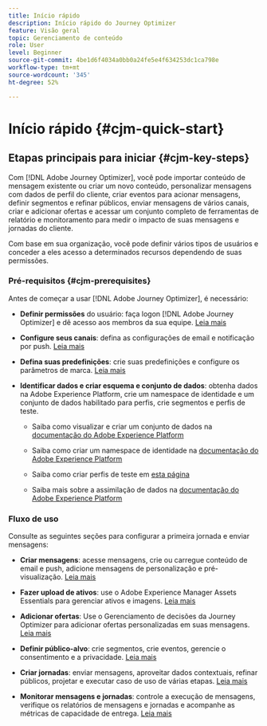 ```yaml
---
title: Início rápido
description: Início rápido do Journey Optimizer
feature: Visão geral
topic: Gerenciamento de conteúdo
role: User
level: Beginner
source-git-commit: 4be1d6f4034a0bb0a24fe5e4f634253dc1ca798e
workflow-type: tm+mt
source-wordcount: '345'
ht-degree: 52%

---
```


# Início rápido {#cjm-quick-start}

## Etapas principais para iniciar {#cjm-key-steps}

Com [!DNL Adobe Journey Optimizer], você pode importar conteúdo de mensagem existente ou criar um novo conteúdo, personalizar mensagens com dados de perfil do cliente, criar eventos para acionar mensagens, definir segmentos e refinar públicos, enviar mensagens de vários canais, criar e adicionar ofertas e acessar um conjunto completo de ferramentas de relatório e monitoramento para medir o impacto de suas mensagens e jornadas do cliente.

Com base em sua organização, você pode definir vários tipos de usuários e conceder a eles acesso a determinados recursos dependendo de suas permissões.

### Pré-requisitos {#cjm-prerequisites}

Antes de começar a usar [!DNL Adobe Journey Optimizer], é necessário:

* **Definir permissões** do usuário: faça logon  [!DNL Adobe Journey Optimizer] e dê acesso aos membros da sua equipe. [Leia mais](../using/administration/permissions.md)

* **Configure seus canais**: defina as configurações de email e notificação por push. [Leia mais](../using/configuration/get-started-configuration.md)

* **Defina suas predefinições**: crie suas predefinições e configure os parâmetros de marca. [Leia mais](../using/configuration/message-presets.md)

* **Identificar dados e criar esquema e conjunto de dados**: obtenha dados na Adobe Experience Platform, crie um namespace de identidade e um conjunto de dados habilitado para perfis, crie segmentos e perfis de teste.

   * Saiba como visualizar e criar um conjunto de dados na [documentação do Adobe Experience Platform](https://experienceleague.adobe.com/docs/experience-platform/catalog/datasets/user-guide.html?lang=pt-BR)

   * Saiba como criar um namespace de identidade na [documentação do Adobe Experience Platform](https://experienceleague.adobe.com/docs/experience-platform/identity/namespaces.html?lang=br#manage-namespaces)

   * Saiba como criar perfis de teste em [esta página](../using/building-journeys/creating-test-profiles.md)

   * Saiba mais sobre a assimilação de dados na [documentação do Adobe Experience Platform](https://experienceleague.adobe.com/docs/experience-platform/ingestion/home.html?lang=pt-BR)


### Fluxo de uso

Consulte as seguintes seções para configurar a primeira jornada e enviar mensagens:

* **Criar mensagens**: acesse mensagens, crie ou carregue conteúdo de email e push, adicione mensagens de personalização e pré-visualização. [Leia mais](create-message.md)

* **Fazer upload de ativos**: use o Adobe Experience Manager Assets Essentials para gerenciar ativos e imagens. [Leia mais](assets-essentials.md)

* **Adicionar ofertas**: Use o Gerenciamento de decisões da Journey Optimizer para adicionar ofertas personalizadas em suas mensagens. [Leia mais](../using/offers/get-started/starting-offer-decisioning.md)

* **Definir público-alvo**: crie segmentos, crie eventos, gerencie o consentimento e a privacidade. [Leia mais](../using/segment/about-segments.md)

* **Criar jornadas**: enviar mensagens, aproveitar dados contextuais, refinar públicos, projetar e executar caso de uso de várias etapas. [Leia mais](building-journeys/journey.md)

* **Monitorar mensagens e jornadas**: controle a execução de mensagens, verifique os relatórios de mensagens e jornadas e acompanhe as métricas de capacidade de entrega. [Leia mais](message-monitoring.md)
